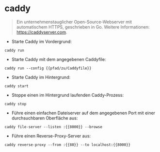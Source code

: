 # caddy

> Ein unternehmenstauglicher Open-Source-Webserver mit automatischem HTTPS, geschrieben in Go.
> Weitere Informationen: <https://caddyserver.com>.

- Starte Caddy im Vordergrund:

`caddy run`

- Starte Caddy mit dem angegebenen Caddyfile:

`caddy run --config {{pfad/zu/Caddyfile}}`

- Starte Caddy im Hintergrund:

`caddy start`

- Stoppe einen im Hintergrund laufenden Caddy-Prozess:

`caddy stop`

- Führe einen einfachen Dateiserver auf dem angegebenen Port mit einer durchsuchbaren Oberfläche aus:

`caddy file-server --listen :{{8000}} --browse`

- Führe einen Reverse-Proxy-Server aus:

`caddy reverse-proxy --from :{{80}} --to localhost:{{8000}}`
